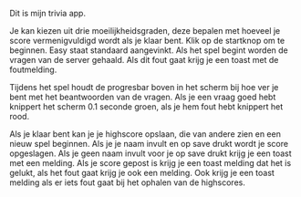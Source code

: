 Dit is mijn trivia app.

Je kan kiezen uit drie moeilijkheidsgraden, deze bepalen met hoeveel je score vermenigvuldigd 
wordt als je klaar bent. Klik op de startknop om te beginnen. Easy staat standaard aangevinkt.
Als het spel begint worden de vragen van de server gehaald. Als dit fout gaat krijg je een toast
met de foutmelding.

Tijdens het spel houdt de progresbar boven in het scherm bij hoe ver je bent met het beantwoorden
van de vragen. Als je een vraag goed hebt knippert het scherm 0.1 seconde groen, als je hem fout 
hebt knippert het rood.

Als je klaar bent kan je je highscore opslaan, die van andere zien en een nieuw spel beginnen.
Als je je naam invult en op save drukt wordt je score opgeslagen. Als je geen naam invult voor je
op save drukt krijg je een toast met een melding. Als je score gepost is krijg je een toast melding 
dat het is gelukt, als het fout gaat krijg je ook een melding. Ook krijg je een toast melding
als er iets fout gaat bij het ophalen van de highscores.
